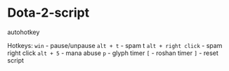 # Dota-2-script
autohotkey

Hotkeys: 
`win` - pause/unpause
`alt + t`  - spam t
`alt + right click`  - spam right click 
`alt + 5` - mana abuse
`p` - glyph timer
`[` - roshan timer
`]` - reset script


